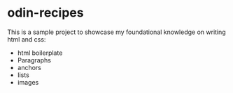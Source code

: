 # odin-recipes
This is a sample project to showcase my foundational knowledge on writing html and css:
* html boilerplate
* Paragraphs
* anchors
* lists
* images